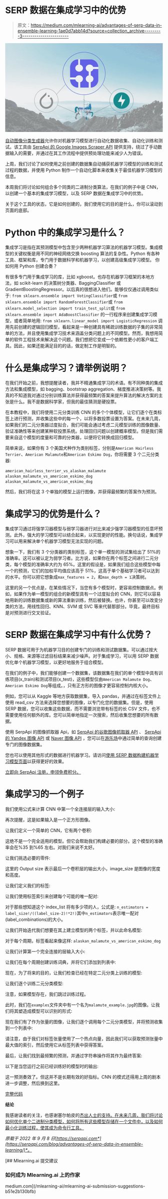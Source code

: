# SERP 数据在集成学习中的优势

> 原文：<https://medium.com/mlearning-ai/advantages-of-serp-data-in-ensemble-learning-1ae0d7abb14d?source=collection_archive---------3----------------------->

![](img/3dcc099ef1ad100bcbd285964722f63f.png)

[自动图像分类生成器](https://github.com/serpapi/automatic-images-classifier-generator)允许你对机器学习模型进行自动化数据收集、自动化训练和测试。该工具由 [SerpApi 的 Google Images Scraper API](https://serpapi.com/images-results) 提供支持，绕过了手动数据输入的需要，并通过在其工作流程中提供预处理功能来减少人为错误。

上周，我们讨论了如何使用之前创建的数据集自动捕获机器学习模型的训练和测试过程的数据，并使用 Python 制作一个自动化脚本来收集关于最佳机器学习模型的信息。

本周我们将讨论如何组合多个同类的二进制分类算法，在我们的例子中是 CNN，以创建一个基本的集成学习模型，以及 SERP 数据在集成学习中的优势。

关于这个工具的状态，它是如何创建的，我们使用它的目的是什么，你可以滚动到页面的底部。

# Python 中的集成学习是什么？

集成学习是指在其预测模型中包含至少两种机器学习算法的机器学习模型。集成模型的关键权衡是用不同的神经网络交换 boosting 算法的复杂性。Python 有各种工具、框架和库，专门用于数据科学和机器学习，以创建高级集成学习模型。
你如何用 Python 创建合奏？

有很多专门用于集成学习的库，比如 xgboost。也存在机器学习框架的本地方法，如 scikit-learn 的决策树分类器、BaggingClassifier 或 GradientBoostingRegressor。以后真的很想进入他们。能够仅仅通过调用类似于:
`from sklearn.ensemble import VotingClassifier`或
`from sklearn.ensemble import RandomForestClassifier`或
`from sklearn.model_selection import train_test_split`或
`from sklearn.ensemble import AdaBoostClassifier`
的一行程序来创建集成学习模型，或者简单地用:
`from sklearn.linear_model import LogisticRegression`
调用先前创建的逻辑回归模型，看起来是一种创建具有稀疏训练数据的子集的非常简单的方法，并且使用集成学习技术来涵盖分类问题上的不同模型。然而，我想用简单的软件工程技术来解决这个问题。我们想把它变成一个依赖性更小的客户端工具。因此，如果还能满足目的的话，做定制工作是明智的。

# 什么是集成学习？请举例说明？

在我们开始之前，我想提醒读者，我并不精通集成学习的术语。有不同种类的集成方法和集成模型，如 bagging、bootstrap aggregation、梯度推进决策树等。我真的不知道我对通过分别训练算法并获得最频繁的答案来提升算法的解决方案的主张是什么。我不是数据科学家，但我的最佳猜测是硬投票。

在本教程中，我们将使用二元分类训练 CNN 的多个个体模型，让它们逐个在类标签上进行预测，并收集这些中的每一个，以将多数投票设置为答案。在未来几周，如果我们的二元分类器过度拟合，我们可能会通过考虑二元模型训练的图像数量、验证准确性等来创建某种软投票系统。处理回归问题以创建概率模型。但是我们需要来自这个模型的度量和可靠的分类器，以便将它转换成回归模型。

简单来说，如果你有 3 个美国犬种作为类别标签，分别是`American Hairless Terrier`、`American Malamute`和`American Eskimo Dog`，你将需要 3 个二元分类器:

`american_hairless_terrier_vs_alaskan_malamute`
`alaskan_malamute_vs_american_eskimo_dog`
`alaskan_malamute_vs_american_eskimo_dog`

然后，我们将在这 3 个单独的模型上运行图像，并获得最频繁的答案作为预测。

# 集成学习的优势是什么？

集成学习通过将强学习器模型与弱学习器进行对比来减少强学习器模型的任意坏预测。此外，强大的学习模型可以结合起来，以实现更好的性能。换句话说，集成学习可以用来解决单个机器学习模型无法实现的问题。

想象一下，我们有 3 个分类器的类别标签，这个单一模型的测试集给出了 51%的准确率。这可以被认定为弱学习者。比方说，如果你在两个标签之间进行二元分类，每个模型的准确率大约为 65%。这里的假设是，如果我们组合这些模型中每一个的预测，它们的加权平均值应该高于 51%，这高于单个基础学习者可以达到的水平。你可以把它想象成`max_features = 2`，和`max_depth = 1`决策树。

这里的另一个优点是，在某些情况下，当您有多个模型时，更容易控制数据点。例如，如果作为单一模型的组合的新模型具有一个过度拟合的 CNN，则它可以容易地用新的训练数据集或新的算法重新训练，然后被替换。也许，你甚至可以改变分类的方法，用线性回归、KNN、SVM 或 SVC 等来代替那部分。毕竟，最终目标是对预测进行交叉验证。

# SERP 数据在集成学习中有什么优势？

SERP 数据可用于为机器学习目的创建专门的训练和测试数据集。可以通过按大小、规格、来源等过滤目标结果来减少噪声。对于集成学习，可以用 SERP 数据优化单个机器学习模型，以更好地服务于组合模型。

在我们的例子中，我们能够创建一个数据集，该数据集在我们的单个模型中具有训练项目(x_train)和测试项目(x_test)，这些模型仅由`American Malamute Dog`、`American Eskimo Dog`等组成。，只有正方形的图像才更容易控制内核大小。

例如，您可以从 Kaggle 等地方获取数据集，导入 pandas，并通过在标签文件上使用 read_csv 方法来选择您想要的图像，以专门化您的数据集。但是，使用 SERP 数据，您可以收集这些数据，而不需要浏览带有标签的长 CSV 文件，也不需要使用任何额外的库。您可以简单地指定一次搜索，然后收集您想要的所有数据。

使用 SerpApi 的图像抓取器 Api，如 [SerpApi 的谷歌图像抓取器 API](https://serpapi.com/images-results) 、 [SerpApi 的 Yandex 图像 API](https://serpapi.com/yandex-images-api) 或 [Naver 图像 API](https://serpapi.com/naver-images-api) ，您可以在[游乐场](https://serpapi.com/playground)中通过简单的查询创建专门的图像数据集。

您也可以使用其他形式的数据进行机器学习。请访问[使用 SERP 数据构建机器学习模型页面](https://serpapi.com/use-cases/machine-learning-and-artificial-intelligence)以获得更好的效果。

[立即向 SerpApi 注册，申领免费积分。](https://serpapi.com/playground)

# 集成学习的一个例子

我们使用公式来计算 CNN 中第一个全连接层的输入大小:

再次提醒，这是如果输入是一个正方形图像。

让我们定义一个简单的 CNN，它有两个卷积:

这绝不是一个完全适用的模型。但它会帮助我们构建必要的部分。这个模型的准确率会在%35 到%65 左右。对我们来说不太好。

让我们挑选必要的零件:

这里的 Output size 表示最后一个卷积层的输出大小，image_size 是图像的宽度和高度。

让我们定义我们的标签:

让我们使用标签索引来创建每个可能的唯一配对:

对于那些想知道这个 index_list 将有多少项的人，公式是:
`n_estimators = label_size!/((label_size-2)!*2!)`其中`n_estimators`表示唯一配对(label_combinations)的大小。

让我们开始迭代我们想要在其上建立模型的两个标签，并以此命名模型:

对于每个周期，标签看起来像这样:
`alaskan_malamute_vs_american_eskimo_dog`

让我们计算第一个完全连接的层输入大小:

让我们在每个周期创建训练词典，并将它们添加到列表中:

现在，为了将来的目的，让我们检查已经在特定二元分类上训练的模型:

让我们逐个训练二元分类模型:

注意，如果模型存在，我们跳过训练过程。

此时，我们在`examples`文件夹中有一个名为`malamute_example.jpg`的图像。让我们将其塑造成模型可以识别的形式:

现在我们有了作为张量的图像，让我们逐个调用每个二元分类模型，并将预测收集到一个列表中:

请注意，由于我们对标签张量使用了一个热点向量，因此我们可以获取预测张量中最大值的索引，然后使用它从标签列表中获得答案。

最后，让我们找到最频繁的预测，并通过字符串操作将其作为最终答案:

以下是当您运行之前已经训练好的模型时的输出:

这一预测奏效了。但这并不是长期有效的好指标。CNN 的模式还得用上周的剧本进一步调整，然后换到这里。

[完整代码](https://gist.github.com/kagermanov27/e05391af78d8fdece11e114d8edefa52)

**结论**

我感谢读者的关注，也感谢塞尔帕皮的[杰出人士的支持。在未来几周，我们将讨论如何优化单个二进制分类模型，如何将所有这些模型存储在一个文件中，以及如何最小化训练过程，使其成为命令行工具。](https://serpapi.com/team)

*原载于 2022 年 9 月 8 日*[*https://serpapi.com*](https://serpapi.com/blog/advantages-of-serp-data-in-ensemble-learning/)*。*

[](/mlearning-ai/mlearning-ai-submission-suggestions-b51e2b130bfb) [## Mlearning.ai 提交建议

### 如何成为 Mlearning.ai 上的作家

medium.com](/mlearning-ai/mlearning-ai-submission-suggestions-b51e2b130bfb)